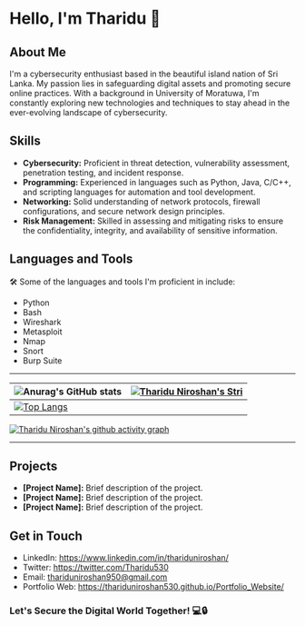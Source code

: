 # Hello, I'm Tharidu 👋

## About Me
I'm a cybersecurity enthusiast based in the beautiful island nation of Sri Lanka. My passion lies in safeguarding digital assets and promoting secure online practices. With a background in University of Moratuwa, I'm constantly exploring new technologies and techniques to stay ahead in the ever-evolving landscape of cybersecurity.


## Skills

- **Cybersecurity:** Proficient in threat detection, vulnerability assessment, penetration testing, and incident response.
- **Programming:** Experienced in languages such as Python, Java, C/C++, and scripting languages for automation and tool development.
- **Networking:** Solid understanding of network protocols, firewall configurations, and secure network design principles.
- **Risk Management:** Skilled in assessing and mitigating risks to ensure the confidentiality, integrity, and availability of sensitive information.




## Languages and Tools
🛠️ Some of the languages and tools I'm proficient in include:
- Python
- Bash
- Wireshark
- Metasploit
- Nmap
- Snort
- Burp Suite



---
| ![Anurag's GitHub stats](https://github-readme-stats.vercel.app/api?username=ThariduNiroshan530&show_icons=true&theme=radical) | [![Tharidu Niroshan's Stri](https://streak-stats.demolab.com?user=ThariduNiroshan530&theme=dark&border_radius=7&mode=weekly)](https://git.io/streak-stats) |
| ------------------------------------------------------------ | ------------------------------------------------------------ |
| [![Top Langs](https://github-readme-stats.vercel.app/api/top-langs/?username=ThariduNiroshan530&layout=compact&&show_icons=true&theme=radical)](https://github.com/anuraghazra/github-readme-stats) |                                                             


[![Tharidu Niroshan's github activity graph](https://github-readme-activity-graph.vercel.app/graph?username=ThariduNiroshan530&bg_color=ffffff&color=ff047d&line=9e4c98&point=403d3d&area=true&hide_border=true)](https://github.com/ashutosh00710/github-readme-activity-graph)

---


## Projects

- **[Project Name]:** Brief description of the project.
- **[Project Name]:** Brief description of the project.
- **[Project Name]:** Brief description of the project.
## Get in Touch

- LinkedIn: https://www.linkedin.com/in/thariduniroshan/
- Twitter: https://twitter.com/Tharidu530
- Email: thariduniroshan950@gmail.com
- Portfolio Web: https://thariduniroshan530.github.io/Portfolio_Website/

### Let's Secure the Digital World Together! 💻🔒

